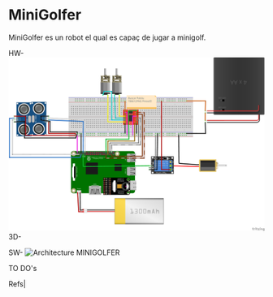 # MiniGolfer
MiniGolfer es un robot el qual es capaç de jugar a minigolf.





HW-![MiniGolfer Hardware Diagram](./MiniGolfer_HW.png)
3D-

SW-
![Architecture MINIGOLFER](https://github.com/ArnauAlti/ProjecteRobtica/assets/123361685/37d9040e-9104-4252-9a33-a133efc04ff0)


TO DO's

Refs|

